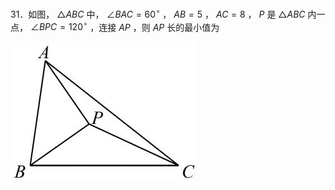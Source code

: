 31．如图， $\triangle A B C$ 中， $\angle B A C = 6 0 ^ { \circ }$ ， $A B { = } 5$ ， $A C { = } 8$ ， $P$ 是 $\triangle A B C$ 内一点， $\angle B P C = 1 2 0 ^ { \circ }$ ，连接 $A P$ ，则 $A P$ 长的最小值为

![](<../../qs_image_DB/专题2-3_八种隐圆类最值问题，圆来如此简单（解析版）/10aa4e5fb4a16ced5b44190c8fe750575b5d4dd170fb2adea706a7dc8735a8d8.jpg>)
